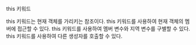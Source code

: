 this 키워드 

this 키워드는 현재 객체를 가리키는 참조이다. 
this 키워드를 사용하여 현재 객체의 멤버에 접근할 수 있다. 
this 키워드를 사용하여 멤버 변수와 지역 변수를 구별할 수 있다. 
this 키워드를 사용하여 다른 생성자를 호출할 수 있다.
